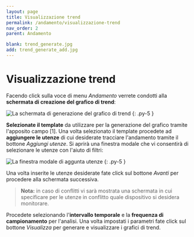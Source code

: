 ```yaml
---
layout: page
title: Visualizzazione trend
permalink: /andamento/visualizzazione-trend
nav_order: 2
parent: Andamento

blank: trend_generate.jpg
add: trend_generate_add.jpg
---
```


# Visualizzazione trend

Facendo click sulla voce di menu *Andamento* verrete condotti alla **schermata di creazione del grafico di trend**:

![La schermata di generazione del grafico di trend](/assets/img/{{page.blank}})
{: .py-5 }

**Selezionate il template** da utilizzare per la generazione del grafico tramite l'apposito campo [1].
Una volta selezionato il template procedete ad **aggiungere le utenze** di cui desiderate tracciare l'andamento tramite il bottone *Aggiungi utenze*.
Si aprirà una finestra modale che vi consentirà di selezionare le utenze con l'aiuto di filtri:

![La finestra modale di aggunta utenze](/assets/img/{{page.add}})
{: .py-5 }

Una volta inserite le utenze desiderate fate click sul bottone *Avanti* per procedere alla schermata successiva.

> **Nota:** in caso di conflitti vi sarà mostrata una schermata in cui specificare per le utenze in conflitto quale dispositivo si desidera monitorare.

Procedete selezionando l'**intervallo temporale** e la **frequenza di campionamento** per l'analisi. Una volta impostati i parametri fate click sul bottone *Visualizza* per generare e visualizzare i grafici di trend.
